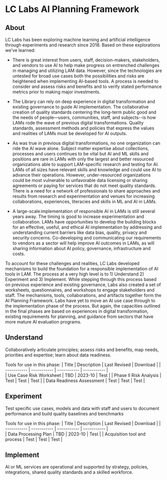 # LC Labs AI Planning Framework



## About 
LC Labs has been exploring machine learning and artificial intelligence through experiments and research since 2018. Based on these explorations we’ve learned: 

- There is great interest from users, staff, decision-makers, stakeholders, and vendors to use AI to help make progress on entrenched challenges in managing and utilizing LAM data. However, since the technologies are untested for broad use cases both the possibilities and risks are heightened when implementing AI-based tools. A process is needed to consider and assess risks and benefits and to verify stated performance metrics prior to making major investments.  

- The Library can rely on deep experience in digital transformation and existing governance to guide AI implementation. The collaborative creation of quality standards centering the long-term public good and the needs of people—users, communities, staff, and subjects--is how LAMs rode the wave of previous digital transformations. Quality standards, assessment methods and policies that express the values and realities of LAMs must be developed for AI outputs.  

- As was true in previous digital transformations, no one organization can ride the AI wave alone. Subject matter expertise about collections, processes and users continues to be vital but AI and ML skills and positions are rare in LAMs with only the largest and better resourced organizations able to support LAM-specific research and testing for AI.  LAMs of all sizes have relevant skills and knowledge and could use AI to advance their operations. However, under-resourced organizations could be most vulnerable to unfavorable data licensing or sharing agreements or paying for services that do not meet quality standards. There is a need for a network of professionals to share approaches and results from research and experimentation and venues for increasing collaborations, experiences, literacies and skills in ML and AI in LAMs. 

- A large-scale implementation of responsible AI in LAMs is still several years away. The timing is good to increase experimentation and collaboration. LAMs have opportunities to develop the building blocks for an effective, useful, and ethical AI implementation by addressing and understanding current barriers like data bias, quality, privacy and security concerns. Co-developing and communicating our requirements to vendors as a sector will help improve AI outcomes in LAMs, as will sharing information about AI policy, governance, infrastructure and costs.   

To account for these challenges and realities, LC Labs developed mechanisms to build the foundation for a responsible implementation of AI tools in LAM. The process at a very high level is to 1) Understand 2) Experiment and 3) Implement.  While stepping through this process based on previous experience and existing governance, Labs also created a set of worksheets, questionnaires, and workshops to engage stakeholders and staff. The mechanisms, tools, collaborations, and artifacts together form the AI Planning Framework. Labs have yet to move an AI use case through to the implementation phase of the process. But again, the capacities outlined in the final phases are based on experiences in digital transformation, existing requirements for planning, and guidance from sectors that have more mature AI evaluation programs.  

## Understand 
Collaboratively articulate principles; assess risks and benefits, map needs, priorities and expertise; learn about data readiness. 

Tools for use in this phase: 
| Title      | Description | Last Revised | Download | 
| ----------- | ----------- |  ----------- |  ----------- |  
| Use Case Risk Worksheet     | TBD      | 2023-10 | Test | 
| Phase II Risk Analysis  | Test        | Test | Test | 
| Data Readiness Assessment     | Test       | Test | Test |


## Experiment 
Test specific use cases, models and data with staff and users to document performance and build quality baselines and benchmarks

Tools for use in this phase: 
| Title      | Description | Last Revised | Download | 
| ----------- | ----------- |  ----------- |  ----------- |  
| Data Processing Plan   | TBD      | 2023-10 | Test | 
| Acquisition tool and process  | Test        | Test | Test | 


## Implement 
AI or ML services are operational and supported by strategy, policies, integrations, shared quality standards and a skilled workforce.

